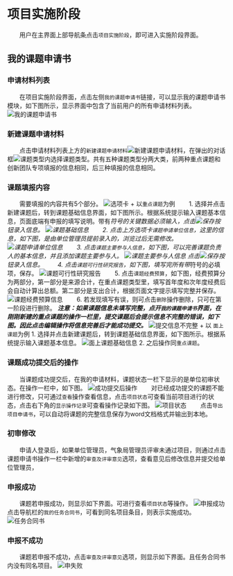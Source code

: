 # 项目实施阶段
　　用户在主界面上部导航条点击`项目实施阶段`，即可进入实施阶段界面。
## 我的课题申请书
### 申请材料列表
 　　在项目实施阶段界面，点击左侧`我的课题申请书`链接，可以显示我的课题申请书模块，如下图所示，显示界面中包含了当前用户的所有申请材料列表。
 ![我的课题申请书](../images/userRequisitionApply.jpg)

### 新建课题申请材料
 　　点击申请材料列表上方的`新建课题申请材料`![新建课题申请材料](../images/userNewRequisition.jpg)，在弹出的对话框![课题类型](../images/userNewRequType.jpg)内选择课题类型。共有五种课题类型分两大类，前两种重点课题和创新团队专项填报的信息相同，后三种填报的信息相同。
### 课题填报内容
  　　需要填报的内容共有5个部分。
  ![选项卡](../images/5.png)
    +  以`重点课题`为例
  　　1. 选择并点击新建课题后，转到课题基础信息界面，如下图所示。根据系统提示输入课题基本信息，页面底端有申报的填写说明。带有*符号的关键数据必须输入，点击![保存](../images/save.jpg)按钮录入信息。
 ![课题基础信息](../images/userRequiInfo.jpg)
  　　2. 点击上方选项卡`课题申请单位信息`，这里的信息，如下图，是由单位管理员提前录入的，浏览过后无需修改。
  ![课题申请单位信息](../images/userUnitInfo.jpg)
  　　3. 点击`课题主要参与人信息`，如下图，可以完善课题负责人的基本信息，并且添加课题主要参与人。
  ![课题主要参与人信息](../images/userParticipantInfo.jpg)
  点击![保存](../images/save.jpg)按钮录入信息。
  　　4. 点击`课题可行性研究报告`，如下图，填写完所有带*符号的必填项，保存。
  ![课题可行性研究报告](../images/userFeasibleReport.jpg)
  　　5. 点击`课题经费预算`，如下图，经费预算分为两部分，第一部分是来源合计，在重点课题类型里，填写首年度和次年度经费后会自动计算出总额。第二部分是支出合计，根据页面文字提示填写完整并保存。
  ![课题经费预算信息](../images/userFundsInfo.jpg)
  　　6. 若发现填写有误，则可点击`删除`操作删除，只可在第一阶段进行删除。
    ***注意：如果课题信息未填写完整，点开`我的课题申请书`界面，在刚刚新建的重点课题的操作一栏里，提交课题后会提示信息不完整的错误，如下图。因此点击编辑操作将信息完善后才能成功提交。***
  ![提交信息不完整](../images/userSubError.jpg)
    + 以 `面上课题`为例
     1. 选择并点击新建课题后，转到课题基础信息界面，如下图所示。根据系统提示输入课题基本信息。
    ![面上课题基础信息](../images/userExample2.jpg)
     2. 之后操作同`重点课题`。
### 课题成功提交后的操作
　　当课题成功提交后，在我的申请材料，课题状态一栏下显示的是单位初审状态。在操作一栏中，如下图。
![成功提交后操作](../images/userSubOperate.jpg)
　　对已经成功提交的课题不能进行修改，只可通过`查看`操作查看信息，点击`项目状态`可查看当前项目进行的状态，点击右下角的`显示操作记录`可查看操作记录如下图。
![项目状态](../images/userRequisiotionStatus.jpg)
　　点击`导出项目申请书`，可以自动将课题的完整信息保存为word文档格式并输出到本地。

### 初审修改
　　申请人登录后，如果单位管理员，气象局管理员评审未通过项目，则通过点击课题申请书操作一栏中新增的`审查及评审意见`选项，查看意见后修改信息并提交给单位管理员，

### 申报成功
　　课题若申报成功，则显示如下界面。可进行查看`项目状态`等操作。
![申报成功](../images/userSuccess.jpg)
　　点击导航栏的`我的任务合同书`，可看到同名项目条目，则表示实施成功。
![任务合同书](../images/userAgree.jpg)

### 申报不成功
　　课题若申报不成功，点击`审查及评审意见`选项，则显示如下界面。且任务合同书内没有同名项目。
![申失败](../images/userFail.jpg)
